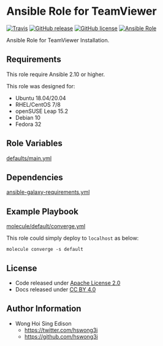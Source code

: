 # Ansible Role for TeamViewer

[![Travis](https://img.shields.io/travis/com/alvistack/ansible-role-teamviewer.svg)](https://travis-ci.com/alvistack/ansible-role-teamviewer)
[![GitHub release](https://img.shields.io/github/release/alvistack/ansible-role-teamviewer.svg)](https://github.com/alvistack/ansible-role-teamviewer)
[![GitHub license](https://img.shields.io/github/license/alvistack/ansible-role-teamviewer.svg)](https://github.com/alvistack/ansible-role-teamviewer/blob/master/LICENSE)
[![Ansible Role](https://img.shields.io/badge/galaxy-alvistack.teamviewer-blue.svg)](https://galaxy.ansible.com/alvistack/teamviewer)

Ansible Role for TeamViewer Installation.

## Requirements

This role require Ansible 2.10 or higher.

This role was designed for:

  - Ubuntu 18.04/20.04
  - RHEL/CentOS 7/8
  - openSUSE Leap 15.2
  - Debian 10
  - Fedora 32

## Role Variables

[defaults/main.yml](defaults/main.yml)

## Dependencies

[ansible-galaxy-requirements.yml](ansible-galaxy-requirements.yml)

## Example Playbook

[molecule/default/converge.yml](molecule/default/converge.yml)

This role could simply deploy to `localhost` as below:

    molecule converge -s default

## License

  - Code released under [Apache License 2.0](LICENSE)
  - Docs released under [CC BY 4.0](http://creativecommons.org/licenses/by/4.0/)

## Author Information

  - Wong Hoi Sing Edison
      - <https://twitter.com/hswong3i>
      - <https://github.com/hswong3i>
